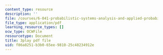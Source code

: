 ```yaml
---
content_type: resource
description: ''
file: /courses/6-041-probabilistic-systems-analysis-and-applied-probability-fall-2010/f86a8251b3b065ee981025c48234912e_jsqSScywvMc.pdf
file_type: application/pdf
learning_resource_types: []
ocw_type: OCWFile
resourcetype: Document
title: 3play pdf file
uid: f86a8251-b3b0-65ee-9810-25c48234912e
---
```

